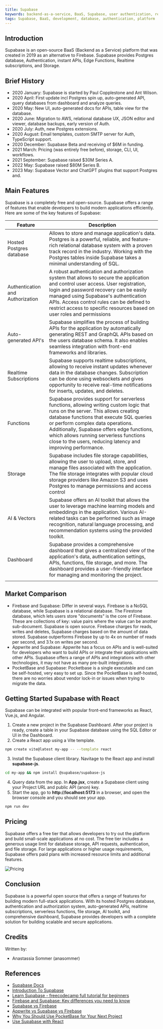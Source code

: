 ```yaml
---
title: Supabase
keywords: backend-as-a-service, BaaS, Supabase, user authentication, real-time database, storage, hosting, cloud functions, AI & vectors, realtime, edge functions
tags: Supabase, BaaS, development, database, authentication, platform
---
```


## Introduction

Supabase is an open-source BaaS (Backend as a Service) platform that was created in 2019 as an alternative to Firebase.
Supabase provides Postgres database, Authentication, instant APIs, Edge Functions, Realtime subscriptions, and Storage.

## Brief History

- 2020 January: Supabase is started by Paul Copplestone and Ant Wilson.
- 2020 April: First update incl Postgres spin up, auto-generated API, query databases from dashboard and analyze queries.
- 2020 May: New UI, auto-generated docs for APIs, table view for the database.
- 2020 June: Migration to AWS, relational database UX, JSON editor and viewer, database backups, early version of Auth.
- 2020 July: Auth, new Postgres extensions.
- 2020 August: Email templates, custom SMTP server for Auth, TypeScript support.
- 2020 December: Supabase Beta and receiving of $6M in funding.
- 2021 March: Pricing (was entirely free before), storage, CLI, UI, workflows.
- 2021 September: Supabase raised $30M Series A.
- 2022 May: Supabase raised $80M Series B.
- 2023 May: Supabase Vector and ChatGPT plugins that support Postgres and.

## Main Features

Supabase is a completely free and open-source. Supabase offers a range of features that enable developers to build modern applications efficiently. Here are some of the key features of Supabase:

| Feature                          | Description                                                                                                                                                                                                                                                                                                                                                             |
| -------------------------------- | ----------------------------------------------------------------------------------------------------------------------------------------------------------------------------------------------------------------------------------------------------------------------------------------------------------------------------------------------------------------------- |
| Hosted Postgres database         | Allows to store and manage application's data. Postgres is a powerful, reliable, and feature-rich relational database system with a proven track record in the industry. Working with the Postgres tables inside Supabase takes a minimal understanding of SQL.                                                                                                         |
| Authentication and Authorization | A robust authentication and authorization system that allows to secure the application and control user access. User registration, login and password recovery can be easily managed using Supabase's authentication APIs. Access control rules can be defined to restrict access to specific resources based on user roles and permissions                             |
| Auto-generated API's             | Supabase simplifies the process of building APIs for the application by automatically generating REST and GraphQL APIs based on the users database schema. It also enables seamless integration with front-end frameworks and libraries.                                                                                                                                |
| Realtime Subscriptions           | Supabase supports realtime subscriptions, allowing to receive instant updates whenever data in the database changes. Subscription can be done using websockets and gives opportunity to receive real-time notifications for inserts, updates, and deletes.                                                                                                              |
| Functions                        | Supabase provides support for serverless functions, allowing writing custom logic that runs on the server. This allows creating database functions that execute SQL queries or perform complex data operations. Additionally, Supabase offers edge functions, which allows running serverless functions close to the users, reducing latency and improving performance. |
| Storage                          | Supabase includes file storage capabilities, allowing the user to upload, store, and manage files associated with the application. The file storage integrates with popular cloud storage providers like Amazon S3 and uses Postgres to manage permissions and access control                                                                                           |
| AI & Vectors                     | Supabase offers an AI toolkit that allows the user to leverage machine learning models and embeddings in the application. Various AI-related tasks can be performed such as image recognition, natural language processing, and recommendation systems using the provided toolkit.                                                                                      |
| Dashboard                        | Supabase provides a comprehensive dashboard that gives a centralized view of the application's data, authentication settings, APIs, functions, file storage, and more. The dashboard provides a user-friendly interface for managing and monitoring the project.                                                                                                        |
|                                  |

## Market Comparison

- Firebase and Supabase: Differ in several ways. Firebase is a NoSQL database, while Supabase is a relational database. The Firestone database, which lets users store "documents" is the core of Firebase. These are collections of key: value pairs where the value can be another sub-document. Supabase is open source. Firebase charges for reads, writes and deletes, Supabase charges based on the amount of data stored. Supabase outperforms Firebase by up to 4x on number of reads per second, and 3.1x on writes per second.
- Appwrite and Supabase: Appwrite has a focus on APIs and is well-suited for developers who want to build APIs or integrate their applications with other APIs. Supabase offers a range of APIs and integrations with other technologies, it may not have as many pre-built integrations.
- PocketBase and Supabase: Pocketbase is a single executable and can be self-hosted, very easy to set up. Since the PocketBase is self-hosted, there are no worries about vendor lock-in or issues when trying to migrate the data.

## Getting Started Supabase with React

Supabase can be integrated with popular front-end frameworks as React, Vue.js, and Angular.

1. Create a new project in the Supabase Dashboard. After your project is ready, create a table in your Supabase database using the SQL Editor or UI in the Dashboard.
2. Create a React app using a Vite template.

```bash
npm create vite@latest my-app -- --template react
```

3. Install the Supabase client library. Navitage to the React app and install **supabase-js**.

```bash
cd my-app && npm install @supabase/supabase-js
```

4. Query data from the app. In **App.jsx**, create a Supabase client using your Project URL and public API (anon) key.
5. Start the app, go to **http://localhost:5173** in a browser, and open the browser console and you should see your app.

```bash
npm run dev
```

## Pricing

Supabase offers a free tier that allows developers to try out the platform and build small-scale applications at no cost. The free tier includes a generous usage limit for database storage, API requests, authentication, and file storage.
For large applications or higher usage requirements, Supabase offers paid plans with increased resource limits and additional features.

![Pricing](~/assets/baas/supabase/anasommer/pricing.png)

## Conclusion

Supabase is a powerful open source that offers a range of features for building modern full-stack applications. With its hosted Postgres database, authentication and authorization system, auto-generated APIs, realtime subscriptions, serverless functions, file storage, AI toolkit, and comprehensive dashboard, Supabase provides developers with a complete solution for building scalable and secure applications.

## Credits

Written by:

- Anastassia Sommer (anasommer)

## References

- [Supabase Docs](https://supabase.com/docs)
- [Introduction To Supabase](https://www.adservio.fr/post/introduction-to-supabase)
- [Learn Supabase - freecodecamp full tutorial for beginners](https://www.youtube.com/watch?v=dU7GwCOgvNY)
- [Firebase and Supabase: Key differences you need to know](https://www.red-gate.com/simple-talk/development/other-development/firebase-and-supabase-key-differences/#:~:text=Firebase%20is%20a%20NoSQL%20database,value%20documents%20may%20be%20present.)
- [Supabase vs Firebase](https://supabase.com/alternatives/supabase-vs-firebase)
- [Appwrite vs Supabase vs Firebase](https://medium.com/@tkarmakar27112000/appwrite-vs-supabase-vs-firebase-48d1dd79bdc2)
- [Why You Should Use PocketBase for Your Next Project](https://dev.to/kalashin1/why-you-should-use-pocketbase-for-your-next-project-4dda)
- [Use Supabase with React](https://supabase.com/docs/guides/getting-started/quickstarts/reactjs)
